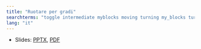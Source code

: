 ```yaml
---
title: "Ruotare per gradi"
searchterms: "toggle intermediate myblocks moving turning my_blocks turn_degrees turning_with rotation_sensor turning_with_my_blocks"
lang: "it"
---
```

 <ul>
 <li class="ng-binding">Slides:
 <a href="translations/it/intermediate/Ruotare per gradi.pptx">PPTX</a>,
 <a href="translations/it/intermediate/Ruotare per gradi.pdf">PDF</a>
 </li>
 </ul>
